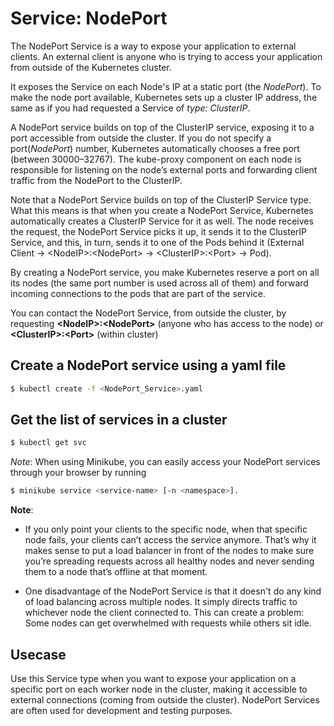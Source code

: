 # Service: NodePort
The NodePort Service is a way to expose your application to external clients. An external client is anyone who is trying to access your application from outside of the Kubernetes cluster.

It exposes the Service on each Node's IP at a static port (the *NodePort*). To make the node port available, Kubernetes sets up a cluster IP address, the same as if you had requested a Service of *type: ClusterIP*.

A NodePort service builds on top of the ClusterIP service, exposing it to a port accessible from outside the cluster. If you do not specify a port(*NodePort*) number, Kubernetes automatically chooses a free port (between 30000–32767). The kube-proxy component on each node is responsible for listening on the node’s external ports and forwarding client traffic from the NodePort to the ClusterIP.

Note that a NodePort Service builds on top of the ClusterIP Service type. What this means is that when you create a NodePort Service, Kubernetes automatically creates a ClusterIP Service for it as well. The node receives the request, the NodePort Service picks it up, it sends it to the ClusterIP Service, and this, in turn, sends it to one of the Pods behind it (External Client -> \<NodeIP>:\<NodePort> -> \<ClusterIP>:\<Port> -> Pod).

By creating a NodePort service, you make Kubernetes reserve a port on all its nodes (the same port number is used across all of them) and forward incoming connections to the pods that are part of the service.

You can contact the NodePort Service, from outside the cluster, by requesting
**\<NodeIP>:\<NodePort>** (anyone who has access to the node) or **\<ClusterIP>:\<Port>** (within cluster)

## Create a NodePort service using a yaml file
```bash
$ kubectl create -f <NodePort_Service>.yaml
```

## Get the list of services in a cluster
```bash
$ kubectl get svc
```

*Note*: When using Minikube, you can easily access your NodePort services
through your browser by running 
```bash
$ minikube service <service-name> [-n <namespace>].
```

**Note**:

- If you only point your clients to the specific node, when that specific node fails, your clients can’t access the service anymore. That’s why it makes sense to put a load balancer in front of the nodes to make sure you’re spreading requests across all healthy nodes and never sending them to a node that’s offline at that moment.

- One disadvantage of the NodePort Service is that it doesn't do any kind of load balancing across multiple nodes. It simply directs traffic to whichever node the client connected to. This can create a problem: Some nodes can get overwhelmed with requests while others sit idle.

## Usecase
Use this Service type when you want to expose your application on a specific port on each worker node in the cluster, making it accessible to external connections (coming from outside the cluster). NodePort Services are often used for development and testing purposes.